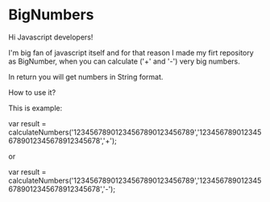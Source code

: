 # BigNumbers

Hi Javascript developers!

I'm big fan of javascript itself and for that reason I made my firt repository as BigNumber, when you can calculate ('+' and '-') very big numbers.

In return you will get numbers in String format.

How to use it?

This is example:

var result = calculateNumbers('12345678901234567890123456789','1234567890123456789012345678912345678','+');

or

var result = calculateNumbers('12345678901234567890123456789','1234567890123456789012345678912345678','-');
